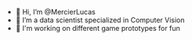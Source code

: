 - 👋 Hi, I’m @MercierLucas
- 👀 I’m a data scientist specialized in Computer Vision 
- 🌱 I'm working on different game prototypes for fun

<!---
MercierLucas/MercierLucas is a ✨ special ✨ repository because its `README.md` (this file) appears on your GitHub profile.
You can click the Preview link to take a look at your changes.
--->
